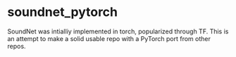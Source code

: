 # soundnet_pytorch
SoundNet was intialliy implemented in torch, popularized through TF. This is an attempt to make a solid usable repo with a PyTorch port from other repos.
